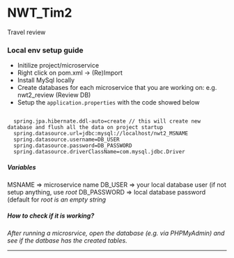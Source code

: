 # NWT_Tim2

Travel review

<h3>Local env setup guide</h3>
<ul>
  <li>Initilize project/microservice</li>
  <li>Right click on pom.xml -> (Re)Import</li>
  <li>Install MySql locally</li>
  <li>Create databases for each microservice that you are working on: e.g. nwt2_review (Review DB)</li>
  <li>Setup the <code>application.properties</code> with the code showed below</li>
</ul>

<code>
  spring.jpa.hibernate.ddl-auto=create // this will create new database and flush all the data on project startup
  spring.datasource.url=jdbc:mysql://localhost/nwt2_MSNAME 
  spring.datasource.username=DB_USER
  spring.datasource.password=DB_PASSWORD
  spring.datasource.driverClassName=com.mysql.jdbc.Driver  
</code>

<h5>Variables</h5>

MSNAME => microservice name
DB_USER => your local database user (if not setup anything, use <i>root</i>
DB_PASSWORD => local database password (default for <i>root</li> is an empty string

<h5>How to check if it is working?</h5>

After running a microsrvice, open the database (e.g. via PHPMyAdmin) and see if the datbase has the created tables.

<hr />
